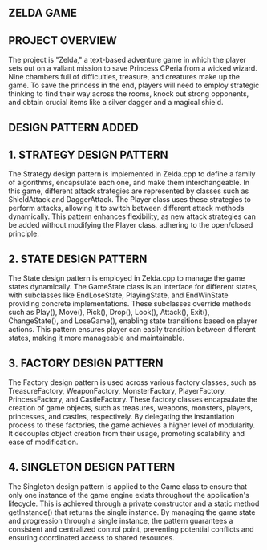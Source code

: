 ## ZELDA GAME

## PROJECT OVERVIEW
The project is "Zelda," a text-based adventure game in which the player sets out on
a valiant mission to save Princess CPeria from a wicked wizard. Nine chambers
full of difficulties, treasure, and creatures make up the game. To save the princess
in the end, players will need to employ strategic thinking to find their way across
the rooms, knock out strong opponents, and obtain crucial items like a silver
dagger and a magical shield.

## DESIGN PATTERN ADDED 
## 1. STRATEGY DESIGN PATTERN
The Strategy design pattern is implemented in Zelda.cpp to define a family of
algorithms, encapsulate each one, and make them interchangeable. In this game,
different attack strategies are represented by classes such as ShieldAttack and
DaggerAttack. The Player class uses these strategies to perform attacks, allowing
it to switch between different attack methods dynamically. This pattern enhances flexibility, as new attack strategies can be added without modifying the Player
class, adhering to the open/closed principle. 

## 2. STATE DESIGN PATTERN
The State design pattern is employed in Zelda.cpp to manage the game states
dynamically. The GameState class is an interface for different states, with
subclasses like EndLoseState, PlayingState, and EndWinState providing
concrete implementations. These subclasses override methods such as Play(),
Move(), Pick(), Drop(), Look(), Attack(), Exit(), ChangeState(), and
LoseGame(), enabling state transitions based on player actions. This pattern
ensures player can easily transition between different states, making it more
manageable and maintainable.

## 3. FACTORY DESIGN PATTERN
The Factory design pattern is used across various factory classes, such as
TreasureFactory, WeaponFactory, MonsterFactory, PlayerFactory,
PrincessFactory, and CastleFactory. These factory classes encapsulate the
creation of game objects, such as treasures, weapons, monsters, players,
princesses, and castles, respectively. By delegating the instantiation process to
these factories, the game achieves a higher level of modularity. It decouples
object creation from their usage, promoting scalability and ease of modification.

## 4. SINGLETON DESIGN PATTERN
The Singleton design pattern is applied to the Game class to ensure that only one
instance of the game engine exists throughout the application's lifecycle. This is
achieved through a private constructor and a static method getInstance() that
returns the single instance. By managing the game state and progression through
a single instance, the pattern guarantees a consistent and centralized control
point, preventing potential conflicts and ensuring coordinated access to shared
resources.

